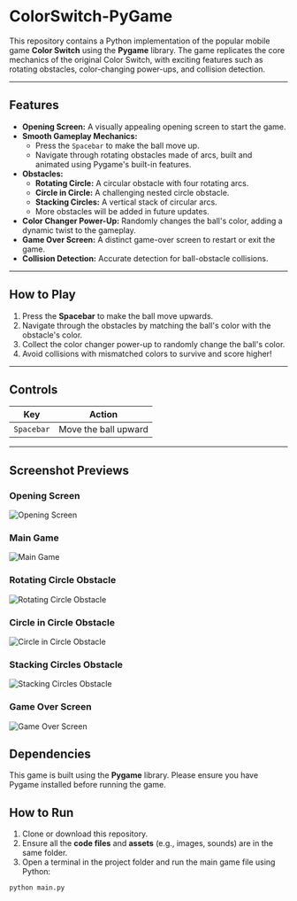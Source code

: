 # ColorSwitch-PyGame

This repository contains a Python implementation of the popular mobile game **Color Switch** using the **Pygame** library. The game replicates the core mechanics of the original Color Switch, with exciting features such as rotating obstacles, color-changing power-ups, and collision detection.

---

## Features

- **Opening Screen:** A visually appealing opening screen to start the game.
- **Smooth Gameplay Mechanics:** 
  - Press the `Spacebar` to make the ball move up.
  - Navigate through rotating obstacles made of arcs, built and animated using Pygame's built-in features.
- **Obstacles:**
  - **Rotating Circle:** A circular obstacle with four rotating arcs.
  - **Circle in Circle:** A challenging nested circle obstacle.
  - **Stacking Circles:** A vertical stack of circular arcs.
  - More obstacles will be added in future updates.
- **Color Changer Power-Up:** Randomly changes the ball's color, adding a dynamic twist to the gameplay.
- **Game Over Screen:** A distinct game-over screen to restart or exit the game.
- **Collision Detection:** Accurate detection for ball-obstacle collisions.

---

## How to Play

1. Press the **Spacebar** to make the ball move upwards.
2. Navigate through the obstacles by matching the ball's color with the obstacle's color.
3. Collect the color changer power-up to randomly change the ball's color.
4. Avoid collisions with mismatched colors to survive and score higher!

---

## Controls

| Key        | Action                |
|------------|-----------------------|
| `Spacebar` | Move the ball upward  |

---

## Screenshot Previews

### Opening Screen
![Opening Screen](screenshots/opening_screen.png)

### Main Game
![Main Game](screenshots/main_game.png)

### Rotating Circle Obstacle
![Rotating Circle Obstacle](screenshots/rotating_circle.png)

### Circle in Circle Obstacle
![Circle in Circle Obstacle](screenshots/circle_in_circle.png)

### Stacking Circles Obstacle
![Stacking Circles Obstacle](screenshots/stacking_circles.png)

### Game Over Screen
![Game Over Screen](screenshots/game_over_screen.png)

## Dependencies

This game is built using the **Pygame** library. Please ensure you have Pygame installed before running the game.


## How to Run

1. Clone or download this repository.
2. Ensure all the **code files** and **assets** (e.g., images, sounds) are in the same folder.
3. Open a terminal in the project folder and run the main game file using Python:

```bash
python main.py

